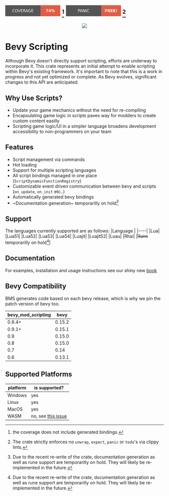 <img src="./badges/coverage.svg" width="175"> [^2] <img src="./badges/no-panics.svg" width="175"> [^3]
---

<p align="center">
    <img src="./logo_bevy_scripting.svg" width="250" onerror="this.onerror=null; this.src='https://raw.githubusercontent.com/makspll/bevy_mod_scripting/main/logo_bevy_scripting.svg'">
</p>

# Bevy Scripting

Although Bevy doesn't directly support scripting, efforts are underway to incorporate it. This crate represents an initial attempt to enable scripting within Bevy's existing framework. It's important to note that this is a work in progress and not yet optimized or complete. As Bevy evolves, significant changes to this API are anticipated.

## Why Use Scripts?

- Update your game mechanics without the need for re-compiling
- Encapsulating game logic in scripts paves way for modders to create custom content easilly
- Scripting game logic/UI in a simpler language broadens development accessibility to non-programmers on your team

## Features

- Script management via commands
- Hot loading
- Support for multiple scripting languages
- All script bindings managed in one place (`ScriptDynamicFunctionRegistry`)
- Customizable event driven communication between bevy and scripts (`on_update`, `on_init` etc..)
- Automatically generated bevy bindings
- ~Documentation generation~ temporarilly on hold[^1]

## Support

The languages currently supported are as follows:
|Language |
|----|
|Lua|
|Lua51|
|Lua52|
|Lua53|
|Lua54|
|Luajit|
|Luajit52|
|Luau|
|Rhai|
|~~Rune~~ temporarilly on hold[^1]|

## Documentation

For examples, installation and usage instructions see our shiny new [book](https://makspll.github.io/bevy_mod_scripting)

## Bevy Compatibility
BMS generates code based on each bevy release, which is why we pin the patch version of bevy too.

| bevy_mod_scripting  | bevy   |
|---------------------|--------|
| 0.9.4+              | 0.15.2 |
| 0.9.1+              | 0.15.1 |
| 0.9                 | 0.15.0 |
| 0.8                 | 0.15.0 |
| 0.7                 | 0.14   |
| 0.6                 | 0.13.1 |

## Supported Platforms

| platform | is supported? |
|----------|---------------|
| Windows  | yes |
| Linux    | yes |
| MacOS    | yes |
| WASM     | no, see [this issue](https://github.com/makspll/bevy_mod_scripting/issues/166) |

[^1]: Due to the recent re-write of the crate, documentation generation as well as rune support are temporarilly on hold. They will likely be re-implemented in the future.

[^2]: the coverage does not include generated bindings. 

[^3]: The crate strictly enforces no `unwrap`, `expect`, `panic` or `todo`'s via clippy lints.
